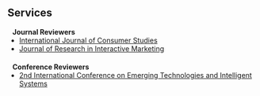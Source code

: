 ## Services
<!-- 
<h4 style="margin:0 10px 0;">Conference Reviewers</h4>

<ul style="margin:0 0 5px;">
  <li><a href="http://cvpr2023.thecvf.com/"><autocolor>IEEE/CVF Conference on Computer Vision and Pattern Recognition (CVPR) 2021-2023</autocolor></a></li>
  <li><a href="http://iccv2021.thecvf.com/"><autocolor>IEEE/CVF International Conference on Computer Vision (ICCV) 2021</autocolor></a></li>
  <li><a href="https://eccv2022.ecva.net/"><autocolor>European Conference on Computer Vision (ECCV) 2022</autocolor></a></li>
</ul> -->

<h4 style="margin:0 10px 0;">Journal Reviewers</h4>

<ul style="margin:0 0 20px;">
  <li><a href="https://onlinelibrary.wiley.com/journal/14706431" target="_blank"> International Journal of Consumer Studies </a></li>
  <li><a href="https://www.emerald.com/insight/publication/issn/2040-7122" target="_blank"> Journal of Research in Interactive Marketing </a></li>
</ul>

<h4 style="margin:0 10px 0;">Conference Reviewers</h4>

<ul style="margin:0 0 20px;">

  <li><a href="link.springer.com/book/10.1007/978-3-031-20429-6?sv1=affiliate&sv_campaign_id=685769&awc=26429_1702004966_de8ef54fa6f34ba56622f00cc14bfe8b&utm_medium=affiliate&utm_source=awin&utm_campaign=CONR_BOOKS_ECOM_DE_PHSS_ALWYS_DEEPLINK&utm_content=textlink&utm_term=685769" target="_blank"> 2nd International Conference on Emerging Technologies and Intelligent Systems </a></li>
</li>
</ul>
